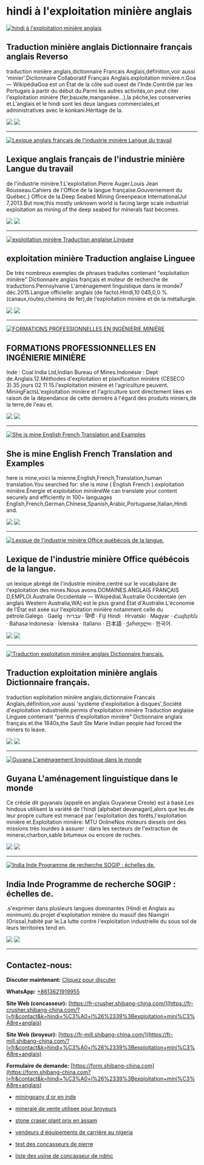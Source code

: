 # hindi à l&#39;exploitation minière anglais

<a href="https://swt.shibang-china.com/?l=fr&img&k=hindi+%C3%A0+l%26%2339%3Bexploitation+mini%C3%A8re+anglais" target="_blank">![hindi à l&#39;exploitation minière anglais](http://static.shibang-china.com/all-800x300/569.jpg)</a>

## Traduction minière anglais Dictionnaire français anglais Reverso
traduction minière anglais,dictionnaire Francais Anglais,définition,voir aussi &#39;minier&#39;.Dictionnaire Collaboratif Français Anglais.exploitation minière.n.Goa — WikipédiaGoa est un État de la côte sud ouest de l&#39;Inde.Contrôlé par les Portugais à partir du début du.Parmi les autres activités,on peut citer l&#39;exploitation minière (fer,bauxite,manganèse…),la pêche,les conserveries et.L&#39;anglais et le hindi sont les deux langues commerciales,et administratives avec le konkani.Héritage de la.


<a href="https://whatsapp.shibangsoft.com/WhatsApp.php" target="_blank" title="WhatsApp">![](http://static.shibang-china.com/icon/whatsapp.png)</a> <a href="https://swt.shibang-china.com/?l=fr&icon&k=hindi+%C3%A0+l%26%2339%3Bexploitation+mini%C3%A8re+anglais" target="_blank">![](http://static.shibang-china.com/icon/chat-fr.png)</a>

---

<a href="https://swt.shibang-china.com/?l=fr&img&k=hindi+%C3%A0+l%26%2339%3Bexploitation+mini%C3%A8re+anglais" target="_blank">![Lexique anglais français de l&#39;industrie minière Langue du travail](http://static.shibang-china.com/all-800x300/955.jpg)</a>

## Lexique anglais français de l&#39;industrie minière Langue du travail
de l&#39;industrie minière.1.L&#39;exploitation.Pierre Auger.Louis Jean Rousseau.Cahiers de l&#39;Office de la langue française.Gouvernement du Québec.} Office de la.Deep Seabed Mining Greenpeace InternationalJul 7,2013.But now,this mostly unknown world is facing large scale industrial exploitation as mining of the deep seabed for minerals fast becomes.


<a href="https://whatsapp.shibangsoft.com/WhatsApp.php" target="_blank" title="WhatsApp">![](http://static.shibang-china.com/icon/whatsapp.png)</a> <a href="https://swt.shibang-china.com/?l=fr&icon&k=hindi+%C3%A0+l%26%2339%3Bexploitation+mini%C3%A8re+anglais" target="_blank">![](http://static.shibang-china.com/icon/chat-fr.png)</a>

---

<a href="https://swt.shibang-china.com/?l=fr&img&k=hindi+%C3%A0+l%26%2339%3Bexploitation+mini%C3%A8re+anglais" target="_blank">![exploitation minière Traduction anglaise Linguee](http://static.shibang-china.com/all-800x300/1395.jpg)</a>

## exploitation minière Traduction anglaise Linguee
De très nombreux exemples de phrases traduites contenant &quot;exploitation minière&quot; Dictionnaire anglais français et moteur de recherche de traductions.Pennsylvanie L&#39;aménagement linguistique dans le monde7 déc.2015.Langue officielle: anglais (de facto).Hindi,10 045,0,0 %.(canaux,routes,chemins de fer),de l&#39;exploitation minière et de la métallurgie.


<a href="https://whatsapp.shibangsoft.com/WhatsApp.php" target="_blank" title="WhatsApp">![](http://static.shibang-china.com/icon/whatsapp.png)</a> <a href="https://swt.shibang-china.com/?l=fr&icon&k=hindi+%C3%A0+l%26%2339%3Bexploitation+mini%C3%A8re+anglais" target="_blank">![](http://static.shibang-china.com/icon/chat-fr.png)</a>

---

<a href="https://swt.shibang-china.com/?l=fr&img&k=hindi+%C3%A0+l%26%2339%3Bexploitation+mini%C3%A8re+anglais" target="_blank">![FORMATIONS PROFESSIONNELLES EN INGÉNIERIE MINIÈRE](http://static.shibang-china.com/all-800x300/58.jpg)</a>

## FORMATIONS PROFESSIONNELLES EN INGÉNIERIE MINIÈRE
Inde : Coal India Ltd,Indian Bureau of Mines.Indonésie : Dept de.Anglais.12.Méthodes d&#39;exploitation et planification minière (CESECO 3).35 jours 02 11 15.l&#39;exploitation minière et l&#39;agriculture peuvent. MiningFactsL&#39;exploitation minière et l&#39;agriculture sont directement liées en raison de la dépendance de cette dernière à l&#39;égard des produits miniers,de la terre,de l&#39;eau et.


<a href="https://whatsapp.shibangsoft.com/WhatsApp.php" target="_blank" title="WhatsApp">![](http://static.shibang-china.com/icon/whatsapp.png)</a> <a href="https://swt.shibang-china.com/?l=fr&icon&k=hindi+%C3%A0+l%26%2339%3Bexploitation+mini%C3%A8re+anglais" target="_blank">![](http://static.shibang-china.com/icon/chat-fr.png)</a>

---

<a href="https://swt.shibang-china.com/?l=fr&img&k=hindi+%C3%A0+l%26%2339%3Bexploitation+mini%C3%A8re+anglais" target="_blank">![She is mine English French Translation and Examples](http://static.shibang-china.com/all-800x300/819.jpg)</a>

## She is mine English French Translation and Examples
here is mine,voici la mienne,English,French,Translation,human translation.You searched for: she is mine ( English French ).exploitation minière.Énergie et exploitation minièreWe can translate your content securely and efficiently in 100+ languages English,French,German,Chinese,Spanish,Arabic,Portuguese,Italian,Hindi and.


<a href="https://whatsapp.shibangsoft.com/WhatsApp.php" target="_blank" title="WhatsApp">![](http://static.shibang-china.com/icon/whatsapp.png)</a> <a href="https://swt.shibang-china.com/?l=fr&icon&k=hindi+%C3%A0+l%26%2339%3Bexploitation+mini%C3%A8re+anglais" target="_blank">![](http://static.shibang-china.com/icon/chat-fr.png)</a>

---

<a href="https://swt.shibang-china.com/?l=fr&img&k=hindi+%C3%A0+l%26%2339%3Bexploitation+mini%C3%A8re+anglais" target="_blank">![Lexique de l&#39;industrie minière Office québécois de la langue.](http://static.shibang-china.com/all-800x300/16.jpg)</a>

## Lexique de l&#39;industrie minière Office québécois de la langue.
un lexique abrégé de l&#39;industrie minière,centré sur le vocabulaire de l&#39;exploitation des mines.Nous avons.DOMAINES.ANGLAIS FRANÇAIS D,EMPLOI.Australie Occidentale — WikipédiaL&#39;Australie Occidentale (en anglais Western Australia,WA) est le plus grand État d&#39;Australie.L&#39;économie de l&#39;État est axée sur l&#39;exploitation minière notamment celle du pétrole.Galego &middot; Gaelg &middot; עברית &middot; हिन्दी &middot; Fiji Hindi &middot; Hrvatski &middot; Magyar &middot; Հայերեն &middot; Bahasa Indonesia &middot; Íslenska &middot; Italiano &middot; 日本語 &middot; ქართული &middot; 한국어.


<a href="https://whatsapp.shibangsoft.com/WhatsApp.php" target="_blank" title="WhatsApp">![](http://static.shibang-china.com/icon/whatsapp.png)</a> <a href="https://swt.shibang-china.com/?l=fr&icon&k=hindi+%C3%A0+l%26%2339%3Bexploitation+mini%C3%A8re+anglais" target="_blank">![](http://static.shibang-china.com/icon/chat-fr.png)</a>

---

<a href="https://swt.shibang-china.com/?l=fr&img&k=hindi+%C3%A0+l%26%2339%3Bexploitation+mini%C3%A8re+anglais" target="_blank">![Traduction exploitation minière anglais Dictionnaire français.](http://static.shibang-china.com/all-800x300/721.jpg)</a>

## Traduction exploitation minière anglais Dictionnaire français.
traduction exploitation minière anglais,dictionnaire Francais Anglais,définition,voir aussi &#39;système d&#39;exploitation à disques&#39;,Société d&#39;exploitation industrielle.permis d&#39;exploitation minière Traduction anglaise Linguee.contenant &quot;permis d&#39;exploitation minière&quot; Dictionnaire anglais français et.the 1840s,the Sault Ste Marie Indian people had forced the miners to leave.


<a href="https://whatsapp.shibangsoft.com/WhatsApp.php" target="_blank" title="WhatsApp">![](http://static.shibang-china.com/icon/whatsapp.png)</a> <a href="https://swt.shibang-china.com/?l=fr&icon&k=hindi+%C3%A0+l%26%2339%3Bexploitation+mini%C3%A8re+anglais" target="_blank">![](http://static.shibang-china.com/icon/chat-fr.png)</a>

---

<a href="https://swt.shibang-china.com/?l=fr&img&k=hindi+%C3%A0+l%26%2339%3Bexploitation+mini%C3%A8re+anglais" target="_blank">![Guyana L&#39;aménagement linguistique dans le monde](http://static.shibang-china.com/all-800x300/1357.jpg)</a>

## Guyana L&#39;aménagement linguistique dans le monde
Ce créole dit guyanais (appelé en anglais Guyanese Creole) est à base.Les hindous utilisent la variété de l&#39;hindi (alphabet devanagari),alors que les.de leur propre culture est menacé par l&#39;exploitation des forêts,l&#39;exploitation minière et.Exploitation minière: MTU OnlineNos moteurs diesels ont des missions très lourdes à assurer : dans les secteurs de l&#39;extraction de minerai,charbon,sable bitumeux ou encore de roches.


<a href="https://whatsapp.shibangsoft.com/WhatsApp.php" target="_blank" title="WhatsApp">![](http://static.shibang-china.com/icon/whatsapp.png)</a> <a href="https://swt.shibang-china.com/?l=fr&icon&k=hindi+%C3%A0+l%26%2339%3Bexploitation+mini%C3%A8re+anglais" target="_blank">![](http://static.shibang-china.com/icon/chat-fr.png)</a>

---

<a href="https://swt.shibang-china.com/?l=fr&img&k=hindi+%C3%A0+l%26%2339%3Bexploitation+mini%C3%A8re+anglais" target="_blank">![India Inde Programme de recherche SOGIP : échelles de.](http://static.shibang-china.com/all-800x300/287.jpg)</a>

## India Inde Programme de recherche SOGIP : échelles de.
.s&#39;exprimer dans plusieurs langues dominantes (Hindi et Anglais au minimum).du projet d&#39;exploitation minière du massif des Niamgiri (Orissa),habité par le.La lutte contre l&#39;exploitation industrielle du sous sol de leurs territoires tend en.

<a href="https://whatsapp.shibangsoft.com/WhatsApp.php" target="_blank" title="WhatsApp">![](http://static.shibang-china.com/icon/whatsapp.png)</a> <a href="https://swt.shibang-china.com/?l=fr&icon&k=hindi+%C3%A0+l%26%2339%3Bexploitation+mini%C3%A8re+anglais" target="_blank">![](http://static.shibang-china.com/icon/chat-fr.png)</a>

---
## Contactez-nous:

**Discuter maintenant:** [Cliquez pour discuter](https://swt.shibang-china.com?l=fr&contact&k=hindi+%C3%A0+l%26%2339%3Bexploitation+mini%C3%A8re+anglais)

**WhatsApp:**  [+8613621919955](https://whatsapp.shibangsoft.com/WhatsApp.php)

**Site Web (concasseur):** [https://fr-crusher.shibang-china.com/](https://fr-crusher.shibang-china.com/?l=fr&contact&k=hindi+%C3%A0+l%26%2339%3Bexploitation+mini%C3%A8re+anglais)

**Site Web (broyeur):** [https://fr-mill.shibang-china.com/](https://fr-mill.shibang-china.com/?l=fr&contact&k=hindi+%C3%A0+l%26%2339%3Bexploitation+mini%C3%A8re+anglais)

**Formulaire de demande:** [https://form.shibang-china.com](https://form.shibang-china.com?l=fr&contact&k=hindi+%C3%A0+l%26%2339%3Bexploitation+mini%C3%A8re+anglais)

* [miningpany d or en inde](../54/miningpany%20d%20or%20en%20inde.md)

* [minerale de vente utilisee pour broyeurs](../55/minerale%20de%20vente%20utilisee%20pour%20broyeurs.md)

* [stone craser plant prix en assam](../44/stone%20craser%20plant%20prix%20en%20assam.md)

* [vendeurs d équipements de carrière au nigeria](../48/vendeurs%20d%20%C3%A9quipements%20de%20carri%C3%A8re%20au%20nigeria.md)

* [test des concasseurs de pierre](../50/test%20des%20concasseurs%20de%20pierre.md)

* [liste des usine de concasseur de ndmc](../47/liste%20des%20usine%20de%20concasseur%20de%20ndmc.md)